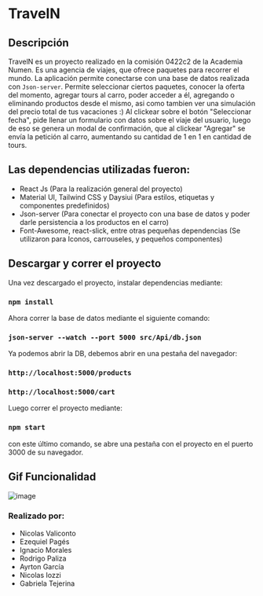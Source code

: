 # TravelN

## Descripción

TravelN es un proyecto realizado en la comisión 0422c2 de la Academia Numen. Es una agencia de viajes, que ofrece paquetes para recorrer el mundo.
La aplicación permite conectarse con una base de datos realizada con `Json-server`.
Permite seleccionar ciertos paquetes, conocer la oferta del momento, agregar tours al carro, poder acceder a él, agregando o eliminando productos desde el mismo, asi como tambien ver una simulación del precio total de tus vacaciones :)
Al clickear sobre el botón "Seleccionar fecha", pide llenar un formulario con datos sobre el viaje del usuario, luego de eso se genera un modal de confirmación, que al clickear "Agregar" se envía la petición al carro, aumentando su cantidad de 1 en 1 en cantidad de tours.

## Las dependencias utilizadas fueron:

- React Js (Para la realización general del proyecto)
- Material UI, Tailwind CSS y Daysiui (Para estilos, etiquetas y componentes predefinidos) 
- Json-server (Para conectar el proyecto con una base de datos y poder darle persistencia a los productos en el carro)
- Font-Awesome, react-slick, entre otras pequeñas dependencias (Se utilizaron para Iconos, carrouseles, y pequeños componentes)


## Descargar y correr el proyecto

Una vez descargado el proyecto, instalar dependencias mediante:

### `npm install`

Ahora correr la base de datos mediante el siguiente comando:

### `json-server --watch --port 5000 src/Api/db.json`

Ya podemos abrir la DB, debemos abrir en una pestaña del navegador:

### `http://localhost:5000/products`
### `http://localhost:5000/cart`

Luego correr el proyecto mediante:

### `npm start`

con este último comando, se abre una pestaña con el proyecto en el puerto 3000 de su navegador.

## Gif Funcionalidad
![image](https://github.com/RodriPal/Grupo-react-turno-noche-0422c2/tree/main/public/TravelNGif.gif)

### Realizado por:
- Nicolas Valiconto
- Ezequiel Pagés
- Ignacio Morales
- Rodrigo Paliza
- Ayrton García
- Nicolas Iozzi
- Gabriela Tejerina

